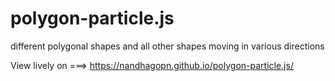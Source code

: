 # polygon-particle.js

different polygonal shapes and all other shapes moving in various directions

View lively on ===>   https://nandhagopn.github.io/polygon-particle.js/
